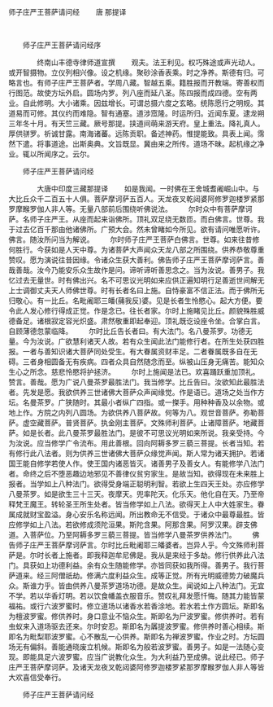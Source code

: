   师子庄严王菩萨请问经
                        　　唐 那提译

                        
        　      


　　师子庄严王菩萨请问经序

　　　　终南山丰德寺律师道宣撰
　　观夫。法王利见。权巧殊途或声光动人。或开智摄物。立仪列相兴像。设之机缘。聚砂涂香表乘。时之净养。斯德有归。可略言也。有师子庄严王菩萨者。学周八藏。智越五乘。籍胜报而开教端。寄善权而行图范。故使方坛外启。圆场内罗。列八座而延八圣。陈四报而成四德。空有两业。自此修明。大小诸乘。因兹增长。可谓总摄六度之玄略。统陈愿行之明规。其道易而可修。其仪约而难隐。智有通塞。道涉窊隆。时运所归。近闻东夏。逮龙朔三年冬十月。有天竺三藏。厥号那提。挟道间萌来游天府。皇上重法。降礼真人。厚供骈罗。祈诚甘露。南海诸蕃。远陈贡职。备述神药。惟提能致。具表上闻。霈然下遣。将事道途。出斯奥典。文旨既显。冀由来之所传。道场不昧。起机缘之净业。辄以所闻序之。云尔。

　　师子庄严王菩萨请问经

　　　　大唐中印度三藏那提译
　　如是我闻。一时佛在王舍城耆阇崛山中。与大比丘众千二百五十人俱。菩萨摩诃萨五百人。天龙夜叉乾闼婆阿修罗迦楼罗紧那罗摩睺罗伽人非人等。无量八部前后围绕听佛说法。
　　尔时众中有菩萨摩诃萨。名师子庄严王。从座而起来诣佛所。顶礼双足绕无数匝。而白佛言。世尊。我于过去亿百千那由他诸佛所。广预大会。然未曾睹如今所见。欲有请问唯愿听许。佛言。随汝所问当为解说。
　　尔时师子庄严王菩萨白佛言。世尊。如来往昔修何胜行。今获如是人天中尊。为诸菩萨大声闻众天龙八部之所围绕。供养恭敬尊重赞叹。愿为演说往昔因缘。令诸众生获大善利。佛告师子庄严王菩萨摩诃萨言。善哉善哉。汝今乃能安乐众生故作是问。谛听谛听善思念之。当为汝说。善男子。我忆过去无量世。时有佛出兴。名不可思议光明如来应供正遍知明行足善逝世间解无上士调御丈夫天人师佛世尊。时有长者名曰上施。自恃豪富不信正法。而于佛所无归敬心。有一比丘。名毗阇耶三皤(蒱我反)婆。见是长者生怜愍心。起大方便。要令此人发心修行得成正觉。作是念已。往长者家。尔时上施睹见比丘。颜貌殊胜威德备足。诸根寂定容光炽盛。肃然敬重即起奉迎。顶礼既讫设座令坐。合掌白言。自顾薄德忽蒙临降。
　　尔时比丘告长者曰。有大法门。名八曼茶罗。功德无量。今为汝说。广欲慧利诸天人故。若有众生闻此法门能修行者。在所生处获四胜报。一者与善知识诸大菩萨同处受生。有大眷属资财丰足。二者眷属既多自在无碍。三者身相圆备无有疾病。四者众具自然随念而至。纵被山压身无痛苦。能知众生心之所念。慈悲怜愍将护拯济。
　　尔时上施闻是法已。欢喜踊跃重加顶礼。赞言。善哉。愿为广说八曼茶罗最胜法门。我当修学。比丘告曰。汝欲知此最胜法者。先发是愿。我欲供养三世诸佛大菩萨众声闻缘觉。作是语已。道场之处当作方坛。名曼茶罗。广狭随时。其最小者纵广四指。或一搩手。用种种香及以余物。或地上作。方院之内列八圆场。为欲供养八菩萨故。何等为八。观世音菩萨。弥勒菩萨。虚空藏菩萨。普贤菩萨。执金刚主菩萨。文殊师利菩萨。止诸障菩萨。地藏菩萨。如是长者。此八曼茶罗最胜法门。是彼不可思议光明如来所说。我亲受持。今为汝说。应当修学广令流布。用此善根。回向阿耨多罗三藐三菩提。长者当知。若有修行此八法者。则为供养三世诸佛大菩萨众缘觉声闻。斯人常为诸天拥护。若诸国王能自修学若使人作。使王国内诸恶皆灭。诸善男子及善女人。有能修学八法门者。命终之后不堕恶趣边地邪见不善律仪贫穷家生。是故当知。欲得现在未来胜上报者。当学如上八种法门。欲得受身端正聪明利智。若欲上生四天王处。亦应修学八曼茶罗。如是欲生三十三天。夜摩天。兜率陀天。化乐天。他化自在天。乃至帝释梵王魔王。转轮圣王所生处者。皆当修学如上八法。欲得天上人中大姓家生。眷属成就财宝盈溢。身心安乐名称远闻。所出教命无不信受。于诸众中最尊最胜。皆应修学如上八法。若欲修成须陀洹果。斯陀含果。阿那含果。阿罗汉果。辟支佛道。入菩萨位。乃至阿耨多罗三藐三菩提。皆当修学八曼茶罗供养法门。
　　佛告师子庄严王菩萨摩诃萨言。尔时比丘毗阇耶三皤婆者。岂异人乎。今文殊师利菩萨是。尔时长者上施者。即我释迦牟尼佛是。我从是来经于多劫。修行供养此八法门。具获如上功德利益。余有众生随能修学。亦皆同获如我所得。善男子。我行菩萨道来。经三阿僧祇劫。修满六度利益众生。成等正觉。所有光明威德势力破魔兵众。斯谁力乎。皆由供养八曼茶罗道场功德。是故众生。闻说如上八种法门。无宜不学。若以华香灯明。若以饮食幡盖衣服音乐。赞叹礼拜发愿忏悔。随其力能皆蒙福祐。或行六波罗蜜时。修立道场以诸香水若香涂地。若水若土作方圆坛。斯即名为檀波罗蜜。修供养时。身口意业不恼众生。斯即名为尸波罗蜜。修供养时。若有虫蚁来入道场驱去还来。尔时安忍。斯即名为羼提波罗蜜。修供养时善心相续。斯即名为毗梨耶波罗蜜。心不散乱一心供养。斯即名为禅波罗蜜。作业之时。方坛圆场无有偏斜。善能通晓废立机候。斯即名为般若波罗蜜。善男子。如是一法随心变现。即能具足六波罗蜜。应当广说教化众生。为大利益乃至成佛。说此经已。师子庄严王菩萨摩诃萨。及诸天龙夜叉乾闼婆阿修罗迦楼罗紧那罗摩睺罗伽人非人等皆大欢喜信受奉行。

　　师子庄严王菩萨请问经


